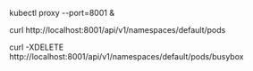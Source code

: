 kubectl proxy --port=8001 &

curl http://localhost:8001/api/v1/namespaces/default/pods 


curl -XDELETE http://localhost:8001/api/v1/namespaces/default/pods/busybox




